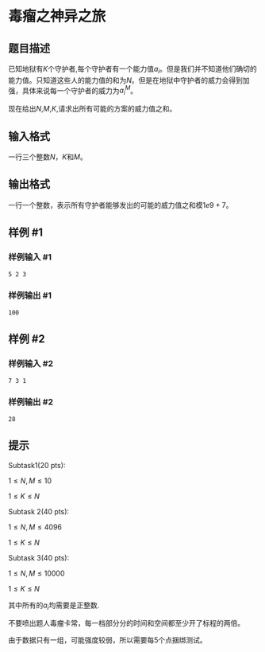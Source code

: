 # 毒瘤之神异之旅

## 题目描述

已知地狱有$K$个守护者,每个守护者有一个能力值$a_i$。但是我们并不知道他们确切的能力值。只知道这些人的能力值的和为$N$。但是在地狱中守护者的威力会得到加强，具体来说每一个守护者的威力为$a_i^M$。

现在给出$N$,$M$,$K$,请求出所有可能的方案的威力值之和。

## 输入格式

一行三个整数$N$，$K$和$M$。

## 输出格式

一行一个整数，表示所有守护者能够发出的可能的威力值之和模$1e9+7$。

## 样例 #1

### 样例输入 #1
```
5 2 3
```

### 样例输出 #1

```
100
```

## 样例 #2

### 样例输入 #2
```
7 3 1
```

### 样例输出 #2

```
28
```

## 提示

Subtask1(20 pts):

$1 \leq N,M \leq 10$

$1 \leq K \leq N$

Subtask 2(40 pts):

$1 \leq N,M \leq 4096$

$1 \leq K \leq N$

Subtask 3(40 pts):

$1 \leq N,M \leq 10000$

$1 \leq K \leq N$

其中所有的$a_i$均需要是正整数.

不要喷出题人毒瘤卡常，每一档部分分的时间和空间都至少开了标程的两倍。

由于数据只有一组，可能强度较弱，所以需要每5个点捆绑测试。
